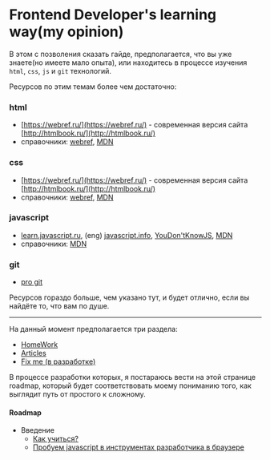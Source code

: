 # Frontend Developer's learning way(my opinion)

В этом с позволения сказать гайде, предполагается, 
что вы уже знаете(но имеете мало опыта), или
находитесь в процессе изучения `html`, `css`, `js` и `git` технологий.

Ресурсов по этим темам более чем достаточно:

### html
* [https://webref.ru/](https://webref.ru/) - современная версия сайта
[http://htmlbook.ru/](http://htmlbook.ru/)
* справочники:
[webref](https://webref.ru/html), 
[MDN](https://developer.mozilla.org/ru/docs/Web/HTML)

### css
* [https://webref.ru/](https://webref.ru/) - современная версия сайта
[http://htmlbook.ru/](http://htmlbook.ru/)
* справочники: 
[webref](https://webref.ru/css), 
[MDN](https://developer.mozilla.org/ru/docs/Web/CSS)

### javascript
* [learn.javascript.ru](https://learn.javascript.ru/),
(eng) [javascript.info](https://javascript.info/),
[YouDon'tKnowJS](https://github.com/getify/You-Dont-Know-JS),
[MDN](https://developer.mozilla.org/ru/docs/Web/JavaScript)
* справочники:
[MDN](https://developer.mozilla.org/ru/docs/Web/JavaScript/Reference) 

### git
* [pro git](https://git-scm.com/book/ru/v2)

Ресурсов гораздо больше, чем указано тут, и будет отлично, 
если вы найдёте то, что вам по душе.

---

На данный момент предполагается три раздела:

* [HomeWork](https://github.com/YuraKostin/fed-lw-mo/tree/master/homework/)
* [Articles](https://github.com/YuraKostin/fed-lw-mo/tree/master/articles)
* [Fix me (в разработке)](#)

В процессе разработки которых, я постараюсь вести на этой странице 
roadmap, который будет соответствовать моему пониманию того, как выглядит 
путь от простого к сложному.

#### Roadmap

* Введение
    * [Как учиться?](./articles/introduction/how-to-learn)
    * [Пробуем javascript в инструментах разработчика в браузере](./articles/introduction/how-to-begin-js-in-console)